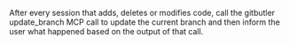 After every session that adds, deletes or modifies code, call the gitbutler update_branch MCP call to update the current branch and then inform the user what happened based on the output of that call.
